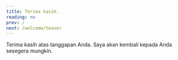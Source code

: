 ```yaml
---
title: Terima kasih.
reading: no
prev: /
next: /welcome/teaser
---
```


Terima kasih atas tanggapan Anda. Saya akan kembali kepada Anda sesegera mungkin.

